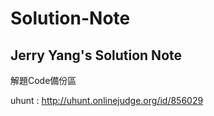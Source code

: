 # Solution-Note
Jerry Yang's Solution Note
--------------------------------------
解題Code備份區

uhunt : http://uhunt.onlinejudge.org/id/856029
